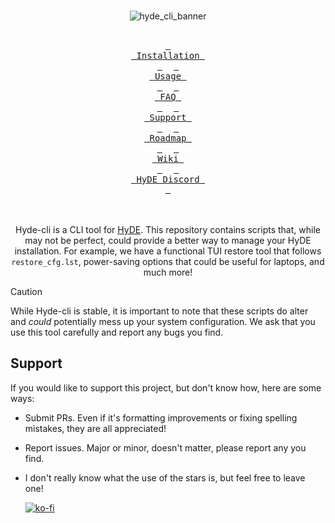 <div align="center">
  <br>

![hyde_cli_banner](https://raw.githubusercontent.com/krhyme7/hyde-cli/master/Assets/hyde_cli_banner.png)

  <br>
  <a href="https://hyde-shell.pages.dev/guides/installation/"><kbd> <br> Installation <br> </kbd></a>&ensp;&ensp;
  <a href="https://raw.githubusercontent.com/HyDE-Project/Hyde-cli/master/USAGE.md"><kbd> <br> Usage <br> </kbd></a>&ensp;&ensp;
  <a href="https://hyde-shell.pages.dev/reference/faqs/"><kbd> <br> FAQ <br> </kbd></a>&ensp;&ensp;
  <a href="#support"><kbd> <br> Support <br> </kbd></a>&ensp;&ensp;
  <a href="https://hyde-shell.pages.dev/reference/roadmap/"><kbd> <br> Roadmap <br> </kbd></a>&ensp;&ensp;
  <a href="https://github.com/HyDE-Project/Hyde-cli/wiki"><kbd> <br> Wiki <br> </kbd></a>&ensp;&ensp;
  <a href="https://discord.gg/qWehcFJxPa"><kbd> <br> HyDE Discord <br> </kbd></a>
  <br><br><br>

Hyde-cli is a CLI tool for [HyDE](https://github.com/prasanthrangan/hyprdots).
This repository contains scripts that, while may not be perfect, could provide a better way to manage your HyDE installation.
For example, we have a functional TUI restore tool that follows `restore_cfg.lst`, power-saving options that could be useful for laptops, and much more!

</div>

> [!CAUTION]
> While Hyde-cli is stable, it is important to note that these scripts do alter and *could* potentially mess up your system configuration.
> We ask that you use this tool carefully and report any bugs you find.


## Support

If you would like to support this project, but don't know how, here are some ways:

- Submit PRs. Even if it's formatting improvements or fixing spelling mistakes, they are all appreciated!
- Report issues. Major or minor, doesn't matter, please report any you find.
- I don't really know what the use of the stars is, but feel free to leave one!
  
  [![ko-fi](https://ko-fi.com/img/githubbutton_sm.svg)](https://ko-fi.com/A0A3TECUZ) 
